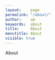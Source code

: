 ```yaml
---
layout:    page
permalink: "/about/"
author:    am
keywords:  about
title:     About
menutitle: About
visible: true     
---
```


About
